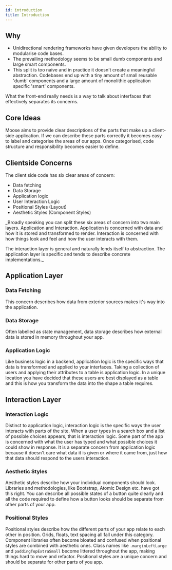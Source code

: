 ```yaml
---
id: introduction
title: Introduction
---
```


## Why
* Unidirectional rendering frameworks have given developers the ability to modularise code bases. 
* The prevailing methodology seems to be small dumb components and large smart components.
* This split is too naive and in practice it doesn't create a meaningful abstraction. Codebases end 
up with a tiny amount of small reusable 'dumb' components and a large amount of monolithic 
application specific 'smart' components.

What the front-end really needs is a way to talk about interfaces that effectively separates its concerns. 

## Core Ideas
Moose aims to provide clear descriptions of the parts that make up a client-side application.
If we can describe these parts correctly it becomes easy to label and categorise the areas of our 
apps. Once categorised, code structure and responsibility becomes easier to define.

## Clientside Concerns
The client side code has six clear areas of concern:

* Data fetching
* Data Storage
* Application logic
* User Interaction Logic
* Positional Styles (Layout)
* Aesthetic Styles (Component Styles)

_Broadly speaking you can split these six areas of concern into two main layers. Application and 
Interaction. Application is concerned with data and how it is stored and transformed to render.
Interaction is concerned with how things look and feel and how the user interacts with them.

The interaction layer is general and naturally lends itself to abstraction. The application layer is 
specific and tends to describe concrete implementations._


## Application Layer
### Data Fetching
This concern describes how data from exterior sources makes it's way into the application. 

### Data Storage
Often labelled as state management, data storage describes how external data is stored in memory 
throughout your app.

### Application Logic 
Like business logic in a backend, application logic is the specific ways that data is transformed 
and applied to your interfaces. Taking a collection of users and applying their attributes to a 
table is application logic. In a unique location you have decided that these users are best 
displayed as a table and this is how you transform the data into the shape a table requires.

## Interaction Layer
### Interaction Logic 
Distinct to application logic, interaction logic is the specific ways the user interacts with parts 
of the site. When a user types in a search box and a list of possible choices appears, that is 
interaction logic. Some part of the app is concerned with what the user has typed and what possible
choices it could show in response. It is a separate concern from application logic because it 
doesn't care what data it is given or where it came from, just how that data should respond to the 
users interaction. 

### Aesthetic Styles
Aesthetic styles describe how your individual components should look. Libraries and methodologies,
like Bootstrap, Atomic Design etc. have got this right. You can describe all possible states of a 
button quite clearly and all the code required to define how a button looks should be separate from 
other parts of your app.

### Positional Styles 
Positional styles describe how the different parts of your app relate to each other in position. 
Grids, floats, text spacing all fall under this category. Component libraries often become bloated 
and confused when positional styles are combined with aesthetic ones. Class names like 
`.marginLeftLarge` and `paddingTopExtraSmall` become littered throughout the app, making things hard 
to move and refactor. Positional styles are a unique concern and should be separate for other parts 
of you app.



